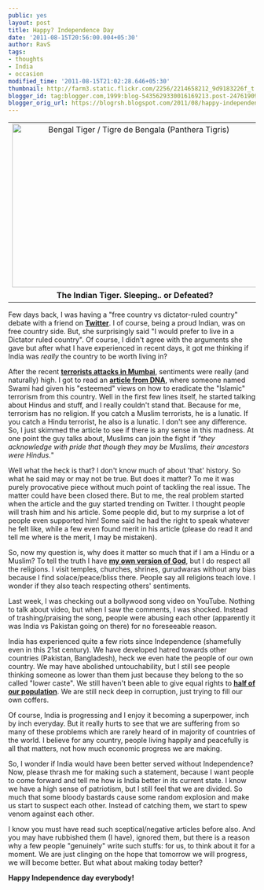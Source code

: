 ```yaml
---
public: yes
layout: post
title: Happy? Independence Day
date: '2011-08-15T20:56:00.004+05:30'
author: RavS
tags:
- thoughts
- India
- occasion
modified_time: '2011-08-15T21:02:28.646+05:30'
thumbnail: http://farm3.static.flickr.com/2256/2214658212_9d9183226f_t.jpg
blogger_id: tag:blogger.com,1999:blog-5435629330016169213.post-2476190934837134510
blogger_orig_url: https://blogrsh.blogspot.com/2011/08/happy-independence-day.html
---
```


<table align="center" cellpadding="0" cellspacing="0" class="tr-caption-container" style="margin-left: auto; margin-right: auto; text-align: center;"><tbody><tr><td style="text-align: center;"><a href="http://www.flickr.com/photos/esparta/2214658212/" style="margin-left: auto; margin-right: auto;" title="Bengal Tiger / Tigre de Bengala (Panthera Tigris) by Esparta, on Flickr"><img alt="Bengal Tiger / Tigre de Bengala (Panthera Tigris)" height="333" src="http://farm3.static.flickr.com/2256/2214658212_9d9183226f.jpg" width="500"></a></td></tr><tr><td class="tr-caption" style="text-align: center;"><b>The Indian Tiger. Sleeping.. or Defeated?</b></td></tr></tbody></table>

  

Few days back, I was having a "free country vs dictator-ruled country" debate with a friend on [**Twitter**](http://blogrsh.blogspot.com/2011/08/what-do-you-love-twitter.html). I of course, being a proud Indian, was on free country side. But, she surprisingly said "I would prefer to live in a Dictator ruled country". Of course, I didn't agree with the arguments she gave but after what I have experienced in recent days, it got me thinking if India was _really_ the country to be worth living in?  
  
After the recent [**terrorists attacks in Mumbai**](http://blogrsh.blogspot.com/2011/07/kill-me-so-i-dont-feel-terrorized.html), sentiments were really (and naturally) high. I got to read an [**article from DNA**](http://www.dnaindia.com/analysis/analysis_how-to-wipe-out-islamic-terror_1566203), where someone named Swami had given his "esteemed" views on how to eradicate the "Islamic" terrorism from this country. Well in the first few lines itself, he started talking about Hindus and stuff, and I really couldn't stand that. Because for me, terrorism has no religion. If you catch a Muslim terrorists, he is a lunatic. If you catch a Hindu terrorist, he also is a lunatic. I don't see any difference. So, I just skimmed the article to see if there is any sense in this madness. At one point the guy talks about, Muslims can join the fight if _"they acknowledge with pride that though they may be Muslims, their ancestors were Hindus._"  
  
Well what the heck is that? I don't know much of about 'that' history. So what he said may or may not be true. But does it matter? To me it was purely provocative piece without much point of tackling the real issue. The matter could have been closed there. But to me, the real problem started when the article and the guy started trending on Twitter. I thought people will trash him and his article. Some people did, but to my surprise a lot of people even supported him! Some said he had the right to speak whatever he felt like, while a few even found merit in his article (please do read it and tell me where is the merit, I may be mistaken).  
  
So, now my question is, why does it matter so much that if I am a Hindu or a Muslim? To tell the truth I have [**my own version of God**](http://blogrsh.blogspot.com/2011/02/self-made-god.html), but I do respect all the religions. I visit temples, churches, shrines, gurudwaras without any bias because I find solace/peace/bliss there. People say all religions teach love. I wonder if they also teach respecting others' sentiments.

  

Last week, I was checking out a bollywood song video on YouTube. Nothing to talk about video, but when I saw the comments, I was shocked. Instead of trashing/praising the song, people were abusing each other (apparently it was India vs Pakistan going on there) for no foreseeable reason.

  
India has experienced quite a few riots since Independence (shamefully even in this 21st century). We have developed hatred towards other countries (Pakistan, Bangladesh), heck we even hate the people of our own country. We may have abolished untouchability, but I still see people thinking someone as lower than them just because they belong to the so called "lower caste". We still haven't been able to give equal rights to [**half of our population**](http://blogrsh.blogspot.com/2011/06/not-your-wifes-daughter.html). We are still neck deep in corruption, just trying to fill our own coffers.  
  
Of course, India is progressing and I enjoy it becoming a superpower, inch by inch everyday. But it really hurts to see that we are suffering from so many of these problems which are rarely heard of in majority of countries of the world. I believe for any country, people living happily and peacefully is all that matters, not how much economic progress we are making.  
  
So, I wonder if India would have been better served without Independence? Now, please thrash me for making such a statement, because I want people to come forward and tell me how is India better in its current state. I know we have a high sense of patriotism, but I still feel that we are divided. So much that some bloody bastards cause some random explosion and make us start to suspect each other. Instead of catching them, we start to spew venom against each other.  

I know you must have read such sceptical/negative articles before also. And you may have rubbished them (I have), ignored them, but there is a reason why a few people "genuinely" write such stuffs: for us, to think about it for a moment. We are just clinging on the hope that tomorrow we will progress, we will become better. But what about making today better?  
  
**Happy Independence day everybody!**
